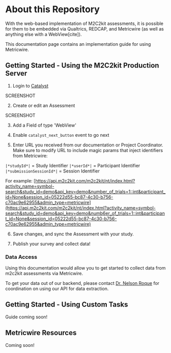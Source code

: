 # About this Repository

With the web-based implementation of M2C2kit assessments, it is possible for them to be embedded via Qualtrics, REDCAP, and Metricwire (as well as anything else with a WebView[cite]).

This documentation page contains an implementation guide for using Metricwire. 

## Getting Started - Using the M2C2kit Production Server

1. Login to [Catalyst]()

SCREENSHOT

2. Create or edit an Assessment

SCREENSHOT

3. Add a Field of type 'WebView'

4. Enable `catalyst_next_button` event to go next

5. Enter URL you received from our documentation or Project Coordinator. Make sure to modify URL to include magic params that inject identifiers from Metricwire:

`|*studyId*|` = Study Identifier
`|*userId*|` = Participant Identifier
`|*submissionSessionId*|` = Session Identifier

For example:
[https://api.m2c2kit.com/m2c2kit/nt/index.html?activity_name=symbol-search&study_id=demo&api_key=demo&number_of_trials=1::int&participant_id=None&session_id=05222d55-bc87-4c30-b756-c70ac9e62955&admin_type=metricwire](https://api.m2c2kit.com/m2c2kit/nt/index.html?activity_name=symbol-search&study_id=demo&api_key=demo&numb6er_of_trials=1::int&participant_id=None&session_id=05222d55-bc87-4c30-b756-c70ac9e62955&admin_type=metricwire)

6. Save changes, and sync the Assessment with your study.

7. Publish your survey and collect data!

### Data Access

Using this documentation would allow you to get started to collect data from m2c2kit assessments via Metricwire.

To get your data out of our backend, please contact [Dr. Nelson Roque](nur375@psu.edu) for coordination on using our API for data extraction.

## Getting Started - Using Custom Tasks

Guide coming soon!

## Metricwire Resources

Coming soon!